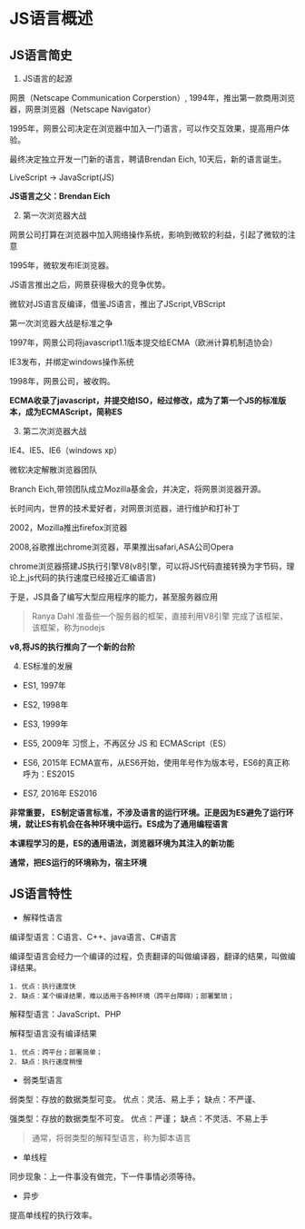 # JS语言概述

## JS语言简史

1. JS语言的起源
   
网景（Netscape Communication Corperstion）, 1994年，推出第一款商用浏览器，网景浏览器（Netscape Navigator）

1995年，网景公司决定在浏览器中加入一门语言，可以作交互效果，提高用户体验。 

最终决定独立开发一门新的语言，聘请Brendan Eich, 10天后，新的语言诞生。

LiveScript -> JavaScript(JS)


**JS语言之父：Brendan Eich**

2. 第一次浏览器大战

网景公司打算在浏览器中加入网络操作系统，影响到微软的利益，引起了微软的注意

1995年，微软发布IE浏览器。

JS语言推出之后，网景获得极大的竞争优势。

微软对JS语言反编译，借鉴JS语言，推出了JScript,VBScript

第一次浏览器大战是标准之争

1997年，网景公司将javascript1.1版本提交给ECMA（欧洲计算机制造协会）

IE3发布，并绑定windows操作系统

1998年，网景公司，被收购。

**ECMA收录了javascript，并提交给ISO，经过修改，成为了第一个JS的标准版本，成为ECMAScript，简称ES**

3. 第二次浏览器大战

IE4、IE5、IE6（windows xp）

微软决定解散浏览器团队

Branch Eich,带领团队成立Mozilla基金会，并决定，将网景浏览器开源。

长时间内，世界的技术爱好者，对网景浏览器，进行维护和打补丁

2002，Mozilla推出firefox浏览器

2008,谷歌推出chrome浏览器，苹果推出safari,ASA公司Opera

chrome浏览器搭建JS执行引擎V8(v8引擎，可以将JS代码直接转换为字节码，理论上,js代码的执行速度已经接近汇编语言)

于是，JS具备了编写大型应用程序的能力，甚至服务器应用

> Ranya Dahl 准备些一个服务器的框架，直接利用V8引擎 完成了该框架，该框架，称为nodejs

**v8,将JS的执行推向了一个新的台阶**

4. ES标准的发展

- ES1, 1997年

- ES2, 1998年

- ES3, 1999年

- ES5, 2009年 习惯上，不再区分 JS 和 ECMAScript（ES）

- ES6, 2015年 ECMA宣布，从ES6开始，使用年号作为版本号，ES6的真正称呼为：ES2015

- ES7, 2016年 ES2016

**非常重要， ES制定语言标准，不涉及语言的运行环境。正是因为ES避免了运行环境，就让ES有机会在各种环境中运行。ES成为了通用编程语言**

**本课程学习的是，ES的通用语法，浏览器环境为其注入的新功能**

**通常，把ES运行的环境称为，宿主环境**

## JS语言特性

- 解释性语言

编译型语言：C语言、C++、java语言、C#语言

编译型语言会经力一个编译的过程，负责翻译的叫做编译器，翻译的结果，叫做编译结果。

    1. 优点：执行速度快
    2. 缺点：某个编译结果，难以适用于各种环境（跨平台障碍）；部署繁琐；

解释型语言：JavaScript、PHP

解释型语言没有编译结果

    1. 优点：跨平台；部署简单；
    2. 缺点：执行速度稍慢

- 弱类型语言

弱类型：存放的数据类型可变。 优点：灵活、易上手； 缺点：不严谨、

强类型：存放的数据类型不可变。 优点：严谨； 缺点：不灵活、不易上手

>通常，将弱类型的解释型语言，称为脚本语言

- 单线程
  
同步现象：上一件事没有做完，下一件事情必须等待。

- 异步
  
提高单线程的执行效率。
